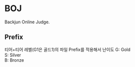 # BOJ
Backjun Online Judge.

## Prefix
티어+티어 레벨(G1은 골드1)의 파일 Prefix를 적용해서 난이도 
G: Gold  
S: Silver  
B: Bronze  
